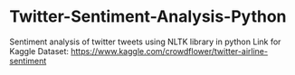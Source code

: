 # Twitter-Sentiment-Analysis-Python
Sentiment analysis of twitter tweets using NLTK library in python
Link for Kaggle Dataset: https://www.kaggle.com/crowdflower/twitter-airline-sentiment
